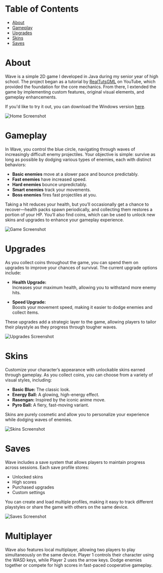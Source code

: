 # Table of Contents
- [About](#about)
- [Gameplay](#gameplay)
- [Upgrades](#upgrades)
- [Skins](#skins)
- [Saves](#saves)

# About
Wave is a simple 2D game I developed in Java during my senior year of high school. The project began as a tutorial by <a href="https://youtu.be/1gir2R7G9ws?si=3tcz1yNh1YVnM3s3" target="_blank" rel="noopener noreferrer">RealTutsGML</a> on YouTube, which provided the foundation for the core mechanics. From there, I extended the game by implementing custom features, original visual elements, and gameplay enhancements.

If you'd like to try it out, you can download the Windows version <a href="https://github.com/musubi3/Wave/releases" target="_blank" rel="noopener noreferrer">here</a>.

<img class="screenshot" src="https://i.postimg.cc/mDsLj0zh/home.jpg" alt="Home Screenshot">

# Gameplay
In Wave, you control the blue circle, navigating through waves of increasingly difficult enemy projectiles. Your objective is simple: survive as long as possible by dodging various types of enemies, each with distinct behaviors:

- **Basic enemies** move at a slower pace and bounce predictably.
- **Fast enemies** have increased speed.
- **Hard enemies** bounce unpredictably.
- **Smart enemies** track your movements.
- **Boss enemies** fires fast projectiles at you.

Taking a hit reduces your health, but you’ll occasionally get a chance to recover—health packs spawn periodically, and collecting them restores a portion of your HP. You’ll also find coins, which can be used to unlock new skins and upgrades to enhance your gameplay experience.

<img class="screenshot" src="https://i.postimg.cc/RZLXqt78/game.jpg" alt="Game Screenshot">

# Upgrades
As you collect coins throughout the game, you can spend them on upgrades to improve your chances of survival. The current upgrade options include:

- **Health Upgrade:**<br>Increases your maximum health, allowing you to withstand more enemy hits.

- **Speed Upgrade:**<br>Boosts your movement speed, making it easier to dodge enemies and collect items.

These upgrades add a strategic layer to the game, allowing players to tailor their playstyle as they progress through tougher waves.

<img class="screenshot" src="https://i.postimg.cc/Mp7rRNS9/upgrades.jpg" alt="Upgrades Screenshot">

# Skins
Customize your character’s appearance with unlockable skins earned through gameplay. As you collect coins, you can choose from a variety of visual styles, including:

- **Basic Blue:** The classic look.
- **Energy Ball:** A glowing, high-energy effect.
- **Rasengan:** Inspired by the iconic anime move.
- **Pyro Ball:** A fiery, fast-moving variant.

Skins are purely cosmetic and allow you to personalize your experience while dodging waves of enemies.

<img class="screenshot" src="https://i.postimg.cc/8CwKXvsW/skins.jpg" alt="Skins Screenshot">

# Saves
Wave includes a save system that allows players to maintain progress across sessions. Each save profile stores:

- Unlocked skins
- High scores
- Purchased upgrades
- Custom settings

You can create and load multiple profiles, making it easy to track different playstyles or share the game with others on the same device.

<img class="screenshot" src="https://i.postimg.cc/GmjnrHH3/saves.jpg" alt="Saves Screenshot">

# Multiplayer
Wave also features local multiplayer, allowing two players to play simultaneously on the same device. Player 1 controls their character using the WASD keys, while Player 2 uses the arrow keys. Dodge enemies together or compete for high scores in fast-paced cooperative gameplay.